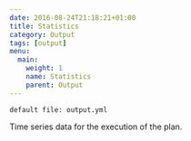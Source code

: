 ```yaml
---
date: 2016-08-24T21:18:21+01:00
title: Statistics
category: Output
tags: [output]
menu:
  main:
    weight: 1
    name: Statistics
    parent: Output
---
```


`default file: output.yml`

Time series data for the execution of the plan.

